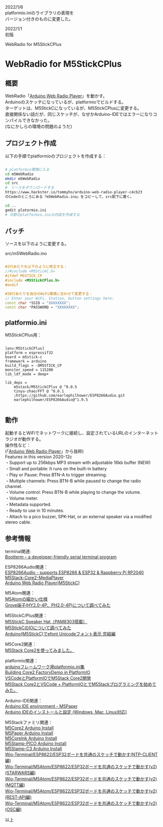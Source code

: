 
2022/1/6  
platformio.iniのライブラリの表現を  
バージョン付きのものに変更した。  

2022/1/1  
初版

WebRadio for M5StickCPlus  
# WebRadio for M5StickCPlus     

## 概要
WebRadio「[Arduino Web Radio Player](https://www.hackster.io/tommyho/arduino-web-radio-player-c4cb23)」を動かす。  
Arduinoのスケッチになっているが、platformioでビルドする。  
ターゲットは、M5StickCになっているが、M5StickCPlusに変更する。     
直接関係ない話だが、同じスケッチが、なぜかArduino-IDEではエラーになりコンパイルできなかった。   
(なにかしらの環境の問題のようだ)  

## プロジェクト作成
以下の手順でplatformioのプロジェクトを作成する：

```bash

# platformio環境に入る
cd m5WebRadio
mkdir m5WebRadio
cd src
#　ソースをダウンロードする
https://www.hackster.io/tommyho/arduino-web-radio-player-c4cb23
のCodeのところにある「m5WebRadio.ino」をコピーして、src配下に置く。

cd ..
gedit platormio.ini
# 次節のplatformio.iniの内容を作成する

```

## パッチ
ソースを以下のように変更する。

src/m5WebRadio.ino
```c++

#2行あたりを以下のように修正する：
//#include <M5StickC.h>
#ifdef M5STICK_CP
#include <M5StickCPlus.h>
#endif

#28行あたりを自分のWiFi環境に合わせて変更する：
// Enter your WiFi, Station, button settings here:
const char *SSID = "XXXXXXXX";
const char *PASSWORD = "XXXXXXXX";
```

## platformio.ini
M5StickCPlus用：
```

[env:M5StickCPlus]
platform = espressif32
board = m5stick-c
framework = arduino
build_flags = -DM5STICK_CP
monitor_speed = 115200
lib_ldf_mode = deep+

lib_deps =
    m5stack/M5StickCPlus @ ^0.0.5
    tinyu-zhao/FFT @ ^0.0.1
    ;https://github.com/earlephilhower/ESP8266Audio.git
    earlephilhower/ESP8266Audio@^1.9.5
 
```

## 動作
起動するとWiFiでネットワークに接続し、設定されているURLのインターネットラジオが動作する。   
操作性など：   
(「[Arduino Web Radio Player](https://www.hackster.io/tommyho/arduino-web-radio-player-c4cb23)」から抜粋)  
Features in this version 2020-12c  
・Support up to 256kbps MP3 stream with adjustable 16kb buffer (NEW)  
・Small and portable: It runs on the built-in battery   
・Play or Pause: Press BTN-A to trigger streaming.  
・Multiple channels: Press BTN-B while paused to change the radio channel.  
・Volume control: Press BTN-B while playing to change the volume.  
・Volume meter.  
・Metadata supported.  
・Ready to use in 10 minutes.  
・Attach to a pico buzzer, SPK-Hat, or an external speaker via a modified stereo cable.  

## 参考情報
terminal関連:  
[Bootterm – a developer-friendly serial terminal program](https://www.cnx-software.com/2020/12/14/bootterm-a-developer-friendly-serial-terminal-program/)  

ESP8266Audio関連：  
[ESP8266Audio - supports ESP8266 & ESP32 & Raspberry Pi RP2040](https://github.com/earlephilhower/ESP8266Audio)  
[M5Stack-Core2-MediaPlayer](https://github.com/bwbguard/M5Stack-Core2-MediaPlayer)  
[Arduino Web Radio Player(M5StickC)](https://www.hackster.io/tommyho/arduino-web-radio-player-c4cb23)  

M5Atom関連：    
[M5Atomの細かい仕様](https://raspberrypi.mongonta.com/spec-of-m5atom-matrix-lite/)   
[Grove端子(HY2.0-4P、PH2.0-4P)について調べてみた](https://lang-ship.com/blog/work/grove-hy20-4p/)  

M5StickC/Plus関連：  
[M5StickC Speaker Hat（PAM8303搭載）](https://www.switch-science.com/catalog/5754/)   
[M5StickCのIOについて調べてみた](https://lang-ship.com/blog/work/m5stickc-io/)  
[Arduino(M5StickC)でefont Unicodeフォント表示 完結編](https://lang-ship.com/blog/work/arduino-m5stickc-efont-unicode/)  

M5Core2関連：  
[M5Stack Core2を使ってみました。](https://raspberrypi.mongonta.com/m5stack-core2-review/)  

platformio関連：  
[arduinoフレームワーク用platformio.ini集](https://beta-notes.way-nifty.com/blog/2021/02/post-2b331d.html)  
[Building Core2 FactoryDemo in PlatformIO](https://community.m5stack.com/topic/2697/building-core2-factorydemo-in-platformio)  
[VSCodeとPlatformIOでM5Stack Core2開発](https://qiita.com/desertfox_i/items/a6ff7deaa0a0b3802bcd)  
[M5Stack Core2とVSCode + PlatformIOとでM5Stackプログラミングを始めてみた。](https://ak1211.com/7701/)  

Arduino-IDE関連：  
[Arduino IDE environment - M5Paper](https://docs.m5stack.com/en/quick_start/m5paper/arduino)  
[Arduino IDEのインストールと設定 (Windows, Mac, Linux対応)](https://www.indoorcorgielec.com/resources/arduinoide%E8%A8%AD%E5%AE%9A/arduino-ide%E3%81%AE%E3%82%A4%E3%83%B3%E3%82%B9%E3%83%88%E3%83%BC%E3%83%AB%E3%81%A8%E8%A8%AD%E5%AE%9A/)  

M5Stackファミリ関連：   
[M5Core2 Arduino Install](https://beta-notes.way-nifty.com/blog/2021/12/post-adcff4.html)  
[M5Paper Arduino Install](https://beta-notes.way-nifty.com/blog/2021/12/post-273e9a.html)    
[M5CoreInk Arduino Install](https://beta-notes.way-nifty.com/blog/2021/12/post-2fe738.html)  
[M5Stamp-PICO Arduino Install](https://beta-notes.way-nifty.com/blog/2021/12/post-116fc0.html)    
[M5Stamp-C3 Arduino Install](https://beta-notes.way-nifty.com/blog/2021/12/post-9db4dc.html)  
[Wio-Terminal/ESP8622/ESP32ボードを共通のスケッチで動かす(NTP-CLIENT編)](https://beta-notes.way-nifty.com/blog/2020/08/post-3484c0.html)  
[Wio-Terminal/M5Atom/ESP8622/ESP32ボードを共通のスケッチで動かす(v2)(STARWARS編)](https://beta-notes.way-nifty.com/blog/2020/12/post-9f7237.html)  
[Wio-Terminal/M5Atom/ESP8622/ESP32ボードを共通のスケッチで動かす(v2)(MQTT編)](https://beta-notes.way-nifty.com/blog/2020/12/post-c05b04.html)  
[Wio-Terminal/M5Atom/ESP8622/ESP32ボードを共通のスケッチで動かす(v2)(REST-API編)](https://beta-notes.way-nifty.com/blog/2020/12/post-10d0e0.html)  
[Wio-Terminal/M5Atom/ESP8622/ESP32ボードを共通のスケッチで動かす(v2)(OSC編)](https://beta-notes.way-nifty.com/blog/2020/12/post-9b7930.html)  


以上
